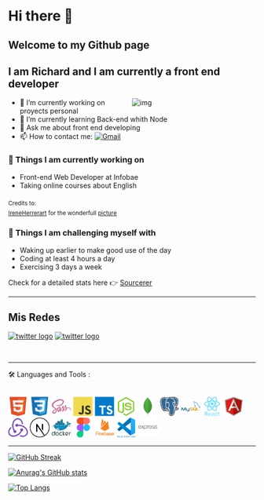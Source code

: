 # Hi there 👋

## Welcome to my Github page

## I am Richard and I am currently a front end developer  

<!--
**richard-allcca/richard-allcca** is a ✨ _special_ ✨ repository because its `README.md` (this file) appears on your GitHub profile.

Here are some ideas to get you started:

-->
<img align="right" alt="img" src="https://res.cloudinary.com/thouma/image/upload/v1632788548/dev-master_xqpsns.jpg" width="50%" height="auto" />

<!-- - 👯 I’m looking to collaborate on ... -->
<!-- - 🤔 I’m looking for help with  -->

- 🔭 I’m currently working on proyects personal
- 🌱 I’m currently learning Back-end whith Node
- 💬 Ask me about front end developing
- 📫 How to contact me: [![Gmail](https://img.shields.io/badge/-Hotmail-c14438?style=flat&logo=Gmail&logoColor=white)](mailto:Richard_allcca_llano@hotmail.com)

<!-- - 😄 Pronouns: ...
- ⚡ Fun fact: ... -->

### 🌱 Things I am currently working on

- Front-end Web Developer at Infobae  
- Taking online courses about English

<sub>Credits to: <br/>[IreneHerrerart](https://www.artstation.com/ireneherrera) for the wonderfull [picture](https://github.com/FernandoRoldan93/FernandoRoldan93/blob/master/cover_image.jpg)</sub>

### :muscle: Things I am challenging myself with

- Waking up earlier to make good use of the day
- Coding at least 4 hours a day
- Exercising 3 days a week

Check for a detailed stats here :point_right: [Sourcerer](https://sourcerer.io/richard-allcca)

---

## Mis Redes

 [<img src="https://www.vectorlogo.zone/logos/twitter/twitter-tile.svg" alt="twitter logo" width="34" />](https://twitter.com/allccallano)
 [<img src="https://www.vectorlogo.zone/logos/linkedin/linkedin-tile.svg" alt="twitter logo" width="34" />](https://www.linkedin.com/in/richard-allcca-llano/)

<br/>

---

🛠️ Languages and Tools : <br/> <br/>
 <!-- Lenguajes -->
  <span>
    <img src="https://github.com/devicons/devicon/raw/master/icons/html5/html5-original.svg" title="HTML" alt="Html"
      width="40" height="40" style="max-width: 100%" />
    <img src="https://github.com/devicons/devicon/raw/master/icons/css3/css3-original.svg" title="Css" alt="CSS"
      width="40" height="40" style="max-width: 100%" />
    <img src="https://github.com/devicons/devicon/blob/master/icons/sass/sass-original.svg" title="SCSS" alt="SCSS"
      width="40" height="40" style="max-width: 100%" />
    <img src="https://github.com/devicons/devicon/raw/master/icons/javascript/javascript-original.svg"
      title="JavaScript" alt="JavaScript" width="40" height="40" style="max-width: 100%" />
    <img src="https://github.com/devicons/devicon/blob/master/icons/typescript/typescript-original.svg"
      title="Typescript" alt="Typescript" width="40" height="40" style="max-width: 100%" />
    <img src="https://github.com/devicons/devicon/raw/master/icons/nodejs/nodejs-original.svg" title="NodeJs"
      alt="NodeJs" width="40" height="40" style="max-width: 100%" />
  <!-- DDBB -->
    <img src="https://github.com/devicons/devicon/raw/master/icons/mongodb/mongodb-original.svg" title="MongoDB"
      alt="MongoDB" width="40" height="40" style="max-width: 100%" />
    <img src="https://github.com/devicons/devicon/raw/master/icons/postgresql/postgresql-original.svg" title="Postgres"
      alt="Postgres" width="40" height="40" style="max-width: 100%" />
    <img src="https://github.com/devicons/devicon/blob/master/icons/mysql/mysql-original-wordmark.svg" title="MySql"
      alt="MySql" width="40" height="40" style="max-width: 100%" />
  <!-- Frameworks -->
    <img src="https://github.com/devicons/devicon/raw/master/icons/react/react-original-wordmark.svg" title="React"
      alt="React" width="40" height="40" style="max-width: 100%" />
    <img src="https://github.com/devicons/devicon/blob/master/icons/angularjs/angularjs-original.svg" title="Angular"
      alt="Angular" width="40" height="40" style="max-width: 100%" />
    <img src="https://github.com/devicons/devicon/raw/master/icons/redux/redux-original.svg" title="Redux" alt="Redux"
      width="40" height="40" style="max-width: 100%" />
    <img src="https://github.com/devicons/devicon/blob/master/icons/nextjs/nextjs-line.svg" title="NextJs" alt="NextJs"
      width="40" height="40" style="max-width: 100%" fill="white" />
  <!-- More -->
    <img src="https://github.com/devicons/devicon/blob/master/icons/docker/docker-original-wordmark.svg" title="Docker" alt="Docker" width="40" height="40" style="max-width: 100%" />
    <img src="https://github.com/devicons/devicon/blob/master/icons/figma/figma-original.svg" title="Figma" alt="Figma" width="40" height="40" style="max-width: 100%" />
    <img src="https://github.com/devicons/devicon/blob/master/icons/firebase/firebase-plain-wordmark.svg" title="Firebase" alt="Firebase" width="40" height="40" style="max-width: 100%" />
    <img src="https://github.com/devicons/devicon/blob/master/icons/vscode/vscode-original-wordmark.svg" title="VsCode" alt="VsCode" width="40" height="40" style="max-width: 100%" />
    <img src="https://github.com/devicons/devicon/raw/master/icons/express/express-original-wordmark.svg"
    title="Express" alt="Express" width="40" height="40" style="max-width: 100%" />
  </span>

---

[![GitHub Streak](https://streak-stats.demolab.com?user=richard-allcca&theme=tokyonight)](https://git.io/streak-stats)

[![Anurag's GitHub stats](https://github-readme-stats.vercel.app/api?username=richard-allcca&layout=compact&theme=tokyonight&show_icons=true)](https://github.com/anuraghazra/github-readme-stats)

[![Top Langs](https://github-readme-stats.vercel.app/api/top-langs/?username=richard-allcca&size_weight=0.5&count_weight=0.5&theme=tokyonight)](https://github.com/anuraghazra/github-readme-stats)

<!-- [![Top Langs](https://github-readme-stats.vercel.app/api/top-langs/?username=richard-allcca&langs_count=8&theme=tokyonight)](https://github.com/anuraghazra/github-readme-stats) -->
